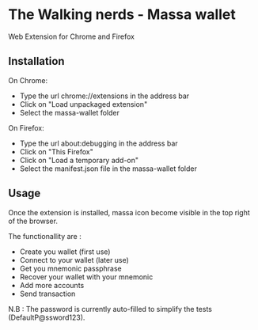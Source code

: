 # The Walking nerds - Massa wallet

Web Extension for Chrome and Firefox

## Installation 

On Chrome:
- Type the url chrome://extensions in the address bar
- Click on "Load unpackaged extension"
- Select the massa-wallet folder

On Firefox:
- Type the url about:debugging in the address bar
- Click on "This Firefox"
- Click on "Load a temporary add-on"
- Select the manifest.json file in the massa-wallet folder

## Usage

Once the extension is installed, massa icon become visible in the top right of the browser.

The functionallity are :
- Create you wallet (first use)
- Connect to your wallet (later use)
- Get you mnemonic passphrase
- Recover your wallet with your mnemonic
- Add more accounts
- Send transaction

N.B : The password is currently auto-filled to simplify the tests (DefaultP@ssword123).
